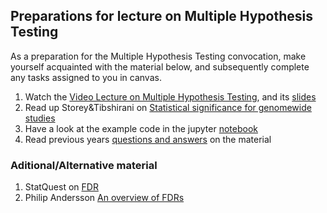 ## Preparations for lecture on Multiple Hypothesis Testing

As a preparation for the Multiple Hypothesis Testing convocation, make yourself acquainted with the material below, and subsequently complete any tasks assigned to you in canvas.

1. Watch the [Video Lecture on Multiple Hypothesis Testing](https://youtu.be/pD2PrY79V0U), and its [slides](slides/MultipleHypothesisTesting.pdf)
2. Read up Storey&Tibshirani on [Statistical significance for genomewide studies](https://www.pnas.org/content/100/16/9440)
4. Have a look at the example code in the jupyter [notebook](../nb/multiplehypo/)
5. Read previous years [questions and answers](../qa/multiplehypothesistesting) on the material  

### Aditional/Alternative material

1. StatQuest on [FDR](https://youtu.be/K8LQSvtjcEo)
2. Philip Andersson [An overview of FDRs](https://www.youtube.com/watch?v=3PVkfQRUGI4)

